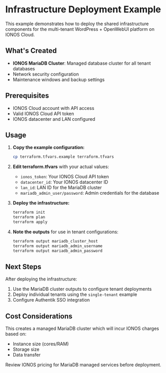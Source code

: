 # Infrastructure Deployment Example

This example demonstrates how to deploy the shared infrastructure components for the multi-tenant WordPress + OpenWebUI platform on IONOS Cloud.

## What's Created

- **IONOS MariaDB Cluster**: Managed database cluster for all tenant databases
- Network security configuration
- Maintenance windows and backup settings

## Prerequisites

- IONOS Cloud account with API access
- Valid IONOS Cloud API token
- IONOS datacenter and LAN configured

## Usage

1. **Copy the example configuration:**
   ```bash
   cp terraform.tfvars.example terraform.tfvars
   ```

2. **Edit terraform.tfvars** with your actual values:
   - `ionos_token`: Your IONOS Cloud API token
   - `datacenter_id`: Your IONOS datacenter ID
   - `lan_id`: LAN ID for the MariaDB cluster
   - `mariadb_admin_user/password`: Admin credentials for the database

3. **Deploy the infrastructure:**
   ```bash
   terraform init
   terraform plan
   terraform apply
   ```

4. **Note the outputs** for use in tenant configurations:
   ```bash
   terraform output mariadb_cluster_host
   terraform output mariadb_admin_username
   terraform output mariadb_admin_password
   ```

## Next Steps

After deploying the infrastructure:

1. Use the MariaDB cluster outputs to configure tenant deployments
2. Deploy individual tenants using the `single-tenant` example
3. Configure Authentik SSO integration

## Cost Considerations

This creates a managed MariaDB cluster which will incur IONOS charges based on:
- Instance size (cores/RAM)
- Storage size
- Data transfer

Review IONOS pricing for MariaDB managed services before deployment.